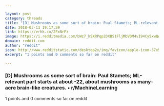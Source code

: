 ```yaml
---

layout: post
category: threads
title: "[D] Mushrooms as some sort of brain: Paul Stamets; ML-relevant part starts at about -22, about mushrooms as many-acre brain-like creatures."
date: 2018-03-11 19:17:59
link: https://vrhk.co/2FxNrFz
image: https://i.redditmedia.com/bWz7_kSXRPqp2DXBS1FljMbVOM4vI94Cy5xwQACDUng.jpg?w=320&s=2c02083028123e1c2d36b9b05d5748b1
domain: reddit.com
author: "reddit"
icon: http://www.redditstatic.com/desktop2x/img/favicon/apple-icon-57x57.png
excerpt: "1 points and 0 comments so far on reddit"

---
```


### [D] Mushrooms as some sort of brain: Paul Stamets; ML-relevant part starts at about -22, about mushrooms as many-acre brain-like creatures. • r/MachineLearning

1 points and 0 comments so far on reddit